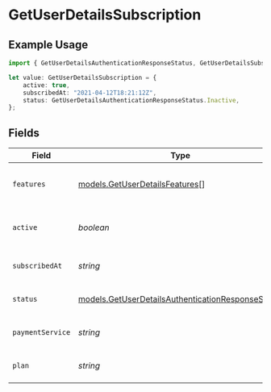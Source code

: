 # GetUserDetailsSubscription

## Example Usage

```typescript
import { GetUserDetailsAuthenticationResponseStatus, GetUserDetailsSubscription } from "@lukehagar/plexjs";

let value: GetUserDetailsSubscription = {
    active: true,
    subscribedAt: "2021-04-12T18:21:12Z",
    status: GetUserDetailsAuthenticationResponseStatus.Inactive,
};
```

## Fields

| Field                                                                                                        | Type                                                                                                         | Required                                                                                                     | Description                                                                                                  | Example                                                                                                      |
| ------------------------------------------------------------------------------------------------------------ | ------------------------------------------------------------------------------------------------------------ | ------------------------------------------------------------------------------------------------------------ | ------------------------------------------------------------------------------------------------------------ | ------------------------------------------------------------------------------------------------------------ |
| `features`                                                                                                   | [models.GetUserDetailsFeatures](../models/getuserdetailsfeatures.md)[]                                       | :heavy_minus_sign:                                                                                           | List of features allowed on your Plex Pass subscription                                                      |                                                                                                              |
| `active`                                                                                                     | *boolean*                                                                                                    | :heavy_minus_sign:                                                                                           | If the account's Plex Pass subscription is active                                                            | true                                                                                                         |
| `subscribedAt`                                                                                               | *string*                                                                                                     | :heavy_minus_sign:                                                                                           | Date the account subscribed to Plex Pass                                                                     | 2021-04-12T18:21:12Z                                                                                         |
| `status`                                                                                                     | [models.GetUserDetailsAuthenticationResponseStatus](../models/getuserdetailsauthenticationresponsestatus.md) | :heavy_minus_sign:                                                                                           | String representation of subscriptionActive                                                                  | Inactive                                                                                                     |
| `paymentService`                                                                                             | *string*                                                                                                     | :heavy_minus_sign:                                                                                           | Payment service used for your Plex Pass subscription                                                         |                                                                                                              |
| `plan`                                                                                                       | *string*                                                                                                     | :heavy_minus_sign:                                                                                           | Name of Plex Pass subscription plan                                                                          |                                                                                                              |